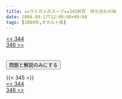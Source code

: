 ```yaml
---
title: ★★ウミガメのスープ★★345杯目　待ち合わせ味
date: 2004-09-17T12:00:00+09:00
tags: [2004年,オカルト板]
---
```

<div class="th_left"><a href="../344"><< 344</a></div>
<div class="th_right"><a href="../346">346 >></a></div>
<br><br>
<script src="../../js/cupsoup.js"></script>
<form>
<input type="button" value="問題と解説のみにする" onClick="toggleCupsoup()">
</form>
{{< 345 >}}
<div class="th_left"><a href="../344"><< 344</a></div>
<div class="th_right"><a href="../346">346 >></a></div>